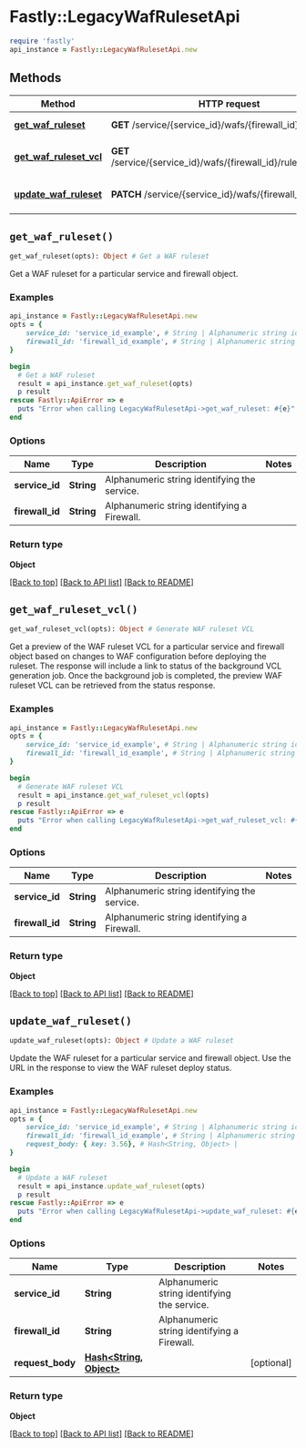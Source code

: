 # Fastly::LegacyWafRulesetApi


```ruby
require 'fastly'
api_instance = Fastly::LegacyWafRulesetApi.new
```

## Methods

| Method | HTTP request | Description |
| ------ | ------------ | ----------- |
| [**get_waf_ruleset**](LegacyWafRulesetApi.md#get_waf_ruleset) | **GET** /service/{service_id}/wafs/{firewall_id}/ruleset | Get a WAF ruleset |
| [**get_waf_ruleset_vcl**](LegacyWafRulesetApi.md#get_waf_ruleset_vcl) | **GET** /service/{service_id}/wafs/{firewall_id}/ruleset/preview | Generate WAF ruleset VCL |
| [**update_waf_ruleset**](LegacyWafRulesetApi.md#update_waf_ruleset) | **PATCH** /service/{service_id}/wafs/{firewall_id}/ruleset | Update a WAF ruleset |


## `get_waf_ruleset()`

```ruby
get_waf_ruleset(opts): Object # Get a WAF ruleset
```

Get a WAF ruleset for a particular service and firewall object.

### Examples

```ruby
api_instance = Fastly::LegacyWafRulesetApi.new
opts = {
    service_id: 'service_id_example', # String | Alphanumeric string identifying the service.
    firewall_id: 'firewall_id_example', # String | Alphanumeric string identifying a Firewall.
}

begin
  # Get a WAF ruleset
  result = api_instance.get_waf_ruleset(opts)
  p result
rescue Fastly::ApiError => e
  puts "Error when calling LegacyWafRulesetApi->get_waf_ruleset: #{e}"
end
```

### Options

| Name | Type | Description | Notes |
| ---- | ---- | ----------- | ----- |
| **service_id** | **String** | Alphanumeric string identifying the service. |  |
| **firewall_id** | **String** | Alphanumeric string identifying a Firewall. |  |

### Return type

**Object**

[[Back to top]](#) [[Back to API list]](../../README.md#endpoints)
[[Back to README]](../../README.md)
## `get_waf_ruleset_vcl()`

```ruby
get_waf_ruleset_vcl(opts): Object # Generate WAF ruleset VCL
```

Get a preview of the WAF ruleset VCL for a particular service and firewall object based on changes to WAF configuration before deploying the ruleset. The response will include a link to status of the background VCL generation job. Once the background job is completed, the preview WAF ruleset VCL can be retrieved from the status response.

### Examples

```ruby
api_instance = Fastly::LegacyWafRulesetApi.new
opts = {
    service_id: 'service_id_example', # String | Alphanumeric string identifying the service.
    firewall_id: 'firewall_id_example', # String | Alphanumeric string identifying a Firewall.
}

begin
  # Generate WAF ruleset VCL
  result = api_instance.get_waf_ruleset_vcl(opts)
  p result
rescue Fastly::ApiError => e
  puts "Error when calling LegacyWafRulesetApi->get_waf_ruleset_vcl: #{e}"
end
```

### Options

| Name | Type | Description | Notes |
| ---- | ---- | ----------- | ----- |
| **service_id** | **String** | Alphanumeric string identifying the service. |  |
| **firewall_id** | **String** | Alphanumeric string identifying a Firewall. |  |

### Return type

**Object**

[[Back to top]](#) [[Back to API list]](../../README.md#endpoints)
[[Back to README]](../../README.md)
## `update_waf_ruleset()`

```ruby
update_waf_ruleset(opts): Object # Update a WAF ruleset
```

Update the WAF ruleset for a particular service and firewall object. Use the URL in the response to view the WAF ruleset deploy status.

### Examples

```ruby
api_instance = Fastly::LegacyWafRulesetApi.new
opts = {
    service_id: 'service_id_example', # String | Alphanumeric string identifying the service.
    firewall_id: 'firewall_id_example', # String | Alphanumeric string identifying a Firewall.
    request_body: { key: 3.56}, # Hash<String, Object> | 
}

begin
  # Update a WAF ruleset
  result = api_instance.update_waf_ruleset(opts)
  p result
rescue Fastly::ApiError => e
  puts "Error when calling LegacyWafRulesetApi->update_waf_ruleset: #{e}"
end
```

### Options

| Name | Type | Description | Notes |
| ---- | ---- | ----------- | ----- |
| **service_id** | **String** | Alphanumeric string identifying the service. |  |
| **firewall_id** | **String** | Alphanumeric string identifying a Firewall. |  |
| **request_body** | [**Hash&lt;String, Object&gt;**](Object.md) |  | [optional] |

### Return type

**Object**

[[Back to top]](#) [[Back to API list]](../../README.md#endpoints)
[[Back to README]](../../README.md)
